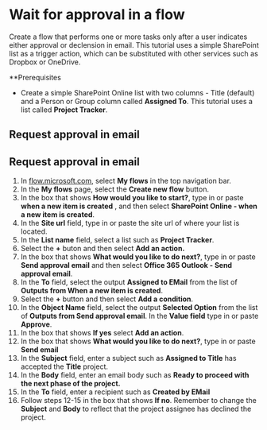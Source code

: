 <properties
    pageTitle="Wait for approval in a flow | Microsoft Flow"
    description="Flows can wait for external events, such as users indicating approval in email."
    services=""
    suite="flow"
    documentationCenter="na"
    authors="merwanhade"
    manager="stepsic"
    editor=""
    tags=""/>

<tags
   ms.service="flow"
   ms.devlang="na"
   ms.topic="article"
   ms.tgt_pltfrm="na"
   ms.workload="na"
   ms.date="04/18/2016"
   ms.author="merwanhade"/>

# Wait for approval in a flow #

Create a flow that performs one or more tasks only after a user indicates either approval or declension in email. This tutorial uses a simple SharePoint list as a trigger action, which can be substituted with other services such as Dropbox or OneDrive. 

**Prerequisites
- Create a simple SharePoint Online list with two columns - Title (default) and a Person or Group column called **Assigned To**. This tutorial uses a list called **Project Tracker**.

## Request approval in email ##
## Request approval in email ##

1. In [flow.microsoft.com](https://flow.microsoft.com), select **My flows** in the top navigation bar.
1. In the **My flows** page, select the **Create new flow** button.  
1. In the box that shows **How would you like to start?**, type in or paste **when a new item is created** , and then select **SharePoint Online - when a new item is created**. 
1. In the **Site url** field, type in or paste the site url of where your list is located. 
1. In the **List name** field, select a list such as **Project Tracker**. 
1. Select the **+** buton and then select **Add an action.**
1. In the box that shows **What would you like to do next?**, type in or paste **Send approval email** and then select **Office 365 Outlook - Send approval email**. 
1. In the **To** field, select the output **Assigned to EMail** from the list of **Outputs from When a new item is created**. 
1. Select the **+** button and then select **Add a condition**. 
1. In the **Object Name** field, select the output **Selected Option** from the list of **Outputs from Send approval email**. In the **Value field** type in or paste **Approve**.
1. In the box that shows **If yes** select **Add an action**. 
1. In the box that shows **What would you like to do next?**, type in or paste **Send email**
1. In the **Subject** field, enter a subject such as **Assigned to Title** has accepted the **Title** project. 
1. In the **Body** field, enter an email body such as **Ready to proceed with the next phase of the project.**
1. In the **To** field, enter a recipient such as **Created by EMail**
1. Follow steps 12-15 in the box that shows **If no**. Remember to change the **Subject** and **Body** to reflect that the project assignee has declined the project. 